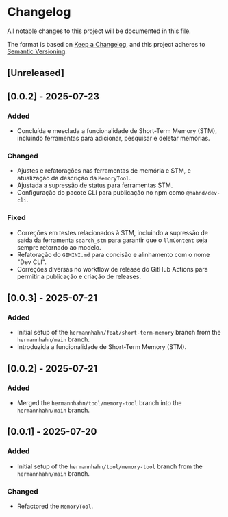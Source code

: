 # Changelog

All notable changes to this project will be documented in this file.

The format is based on [Keep a Changelog](https://keepachangelog.com/en/1.0.0/),
and this project adheres to [Semantic Versioning](https://semver.org/spec/v2.0.0.html).

## [Unreleased]


## [0.0.2] - 2025-07-23

### Added

- Concluída e mesclada a funcionalidade de Short-Term Memory (STM), incluindo ferramentas para adicionar, pesquisar e deletar memórias.

### Changed

- Ajustes e refatorações nas ferramentas de memória e STM, e atualização da descrição da `MemoryTool`.
- Ajustada a supressão de status para ferramentas STM.
- Configuração do pacote CLI para publicação no npm como `@hahnd/dev-cli`.

### Fixed

- Correções em testes relacionados à STM, incluindo a supressão de saída da ferramenta `search_stm` para garantir que o `llmContent` seja sempre retornado ao modelo.
- Refatoração do `GEMINI.md` para concisão e alinhamento com o nome "Dev CLI".
- Correções diversas no workflow de release do GitHub Actions para permitir a publicação e criação de releases.

## [0.0.3] - 2025-07-21

### Added

- Initial setup of the `hermannhahn/feat/short-term-memory` branch from the `hermannhahn/main` branch.
- Introduzida a funcionalidade de Short-Term Memory (STM).

## [0.0.2] - 2025-07-21

### Added

- Merged the `hermannhahn/tool/memory-tool` branch into the `hermannhahn/main` branch.

## [0.0.1] - 2025-07-20

### Added

- Initial setup of the `hermannhahn/tool/memory-tool` branch from the `hermannhahn/main` branch.

### Changed

- Refactored the `MemoryTool`.